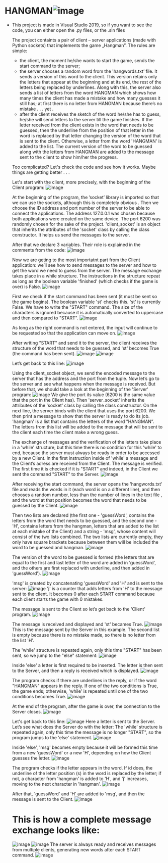 # HANGMAN![image](https://user-images.githubusercontent.com/102962523/164088068-c255d789-a69f-47da-bcde-dc94eebbe303.png)

* This project is made in Visual Studio 2019,  so if you want to see the code, you can either open the .py files, or the .sln files 

	The project containts a pair of client – server applications (made with Python sockets) that implements the game „Hangman”. The rules are simple: 	
	 -  the client, the moment he/she wants to start the game, sends the start command to the server;
	 - the server chooses a random word from the 'hangwords.txt’ file. It sends a version of this word to the client. This version retains only the letters that appear at the beginning and at its end, the rest of the letters being replaced by underlines. Along with this, the server also sends a list of letters from the word HANGMAN which shows how many times the client has made a mistake and how many guesses it still has; at first there is no letter from HANGMAN because there’s no mistake . . . yet   .
	 - after the client receives the sketch of the word he/she has to guess, he/she will send letters to the server till the game finishes.  If the letter received from the client exists in the word that needs to be guessed, then the underline from the position of that letter in the word is replaced by that letter changing the version of the word that is sent to the client. Otherwise, a letter from the word 'HANGMAN' is added to the list. The current version of the word to be guessed along with the letters from HANGMAN are added to the message sent to the client to show him/her the progress. 

	Too complicated?
	Let's check the code and see how it works. 
	Maybe things are getting better . . .

	Let's start with the client, more precisely, with the beginning of the Client program:
 ![image](https://user-images.githubusercontent.com/102962523/164088217-f7e55964-0407-4394-9782-e47113713c1c.png)
 
  	At the beginning of the program, the ’socket’ library is imported so that we can use the sockets, although this is completely obvious  . 
	Then we choose the ID address and port number of the server to be able to connect the applications. The address 127.0.0.1 was chosen because both applications were created on the same device. The port 6200 was randomly chosen for the sake of the project.
	'client_socket' is an object that inherits the attributes of the 'socket' class by calling the class constructor. It helps us send the messages to the server.
  
  
	 After that we declare 3 variables. Their role is explained in the comments from the code:
  ![image](https://user-images.githubusercontent.com/102962523/164088293-75546284-2a0b-4e08-bc56-3eee4f20bb81.png)


 	Now we are geting to the most importatnt part from the Client application: we’ll see how to send messages to the server and how to get the word we need to guess from the server. The message exchange takes place in a while structure. The instructions in the structure repeat as long as the boolean variable 'finished' (which checks if the game is over) is False.
  ![image](https://user-images.githubusercontent.com/102962523/164088365-8e863a77-8e44-466b-92b0-21bb34acc2d8.png)

  
 	First we check if the start command has been sent (it must be sent so the game begins). The boolean variable 'st' checks this. 'st' is currently False.
	We have to write the "START" command. The size of the characters is ignored because it is automatically converted to uppercase and then compared to "START".
  ![image](https://user-images.githubusercontent.com/102962523/164088411-e57fc279-b5ef-4802-9df0-0fe0e5fcd15b.png)

 
 	As long as the right command is not entered, the input will continue to be requested so that the application can move on.
  ![image](https://user-images.githubusercontent.com/102962523/164088580-2ea27e18-d74b-492e-9d9d-4cb3bea53aa0.png)

 	After writing "START" and send it to the server, the client receives the structure of the word that needs to be guessed, and 'st' becomes True (the command has been sent).
  ![image](https://user-images.githubusercontent.com/102962523/164088626-89116b77-c83a-460c-adeb-b6a91cd6cbab.png)
  ![image](https://user-images.githubusercontent.com/102962523/164088636-7e231a0a-7e53-426f-8f37-221220a633c0.png)


 	Let’s get back to this line: ![image](https://user-images.githubusercontent.com/102962523/164088668-290aa54b-56c0-4b10-9b02-b37f21d7e437.png)

 	Using the client_socket object, we send the encoded message to the server that has the address and the port from the tuple.
	Now let’s go to the server and see what happens when the message is received.
 	But before that, we should take a look at the beginning of the 'Server' program:
  ![image](https://user-images.githubusercontent.com/102962523/164088794-fdfd6619-cd2d-43eb-a836-3801192c6bcd.png)
 	We give the port its value (6200 is the same value that the port in the Client has).
	Then 'server_socket' inherits the attributes of the 'socket' class by calling the class constructor. On the next line, the server binds with the client that uses the port 6200. 
	We then print a message to show that the server is ready to do its job.
	'hangman' is a list that contains the letters of the word ”HANGMAN”. The letters from this list will be added to the message that will be sent to the client each time the client make a wrong guess.
  
 	The exchange of messages and the verification of the letters take place in a 'while' structure, but this time there is no condition for this 'while' to end, because the server must always be ready in order to be accessed by a new Client.
 	In the first instruction inside of 'while' a message and the Client’s adress are received from the Client. The message is verified. The first time it is checked if it is "START" and indeed, in the Client we sent the command "START" to the Server.
  ![image](https://user-images.githubusercontent.com/102962523/164089161-2af50970-0a82-4845-abfd-f0d3f77fefe0.png)

  
  After receiving the start command, the server opens the 'hangwords.txt' file and reads the words in it (each word is on a different line), and then chooses a random number, less than the number of lines in the text file , and the word at that position becomes the word that needs to be guessed by the Client.
  ![image](https://user-images.githubusercontent.com/102962523/164089306-f8e49778-67b7-4571-ba46-923619182d8b.png)

 	Then two lists are declared (the first one - 'guessWord', contains the letters from the word thet needs to be guessed, and the second one - 'H', contains letters from the hangman, letters that are added to the list at each mistake of the Client) and a string - 'msg', whose content will consist of the two lists combined. The two lists are currently empty, they only have square brackets because between them will be included the word to be guessed and hangman.
  ![image](https://user-images.githubusercontent.com/102962523/164089386-1785293b-c0d6-475b-a947-16f1545bd250.png)

 	The version of the word to be guessed is formed (the letters that are equal to the first and last letter of the word are added in 'guessWord', and the others are first replaced with underline, and then added in 'guessWord').
  ![image](https://user-images.githubusercontent.com/102962523/164089422-277609c9-deda-4600-b33f-89c562bb49e8.png)

 	'msg' is created by concatenating 'guessWord' and 'H' and is sent to the server:
  ![image](https://user-images.githubusercontent.com/102962523/164089459-e927160b-1550-45a2-90d1-310c24c43ec3.png)
 	'j' is a counter that adds letters from 'H' to the message sent to the client. It becomes 0 after each START command because each client starts the game with 0 mistakes.
  
  	The message is sent to the Client so let’s get back to the 'Client' program.
  ![image](https://user-images.githubusercontent.com/102962523/164089643-0e84a1f1-ed29-4b91-a8b9-d86715dfcbcf.png)

 	The message is received and displayed and 'st' becames True.
  ![image](https://user-images.githubusercontent.com/102962523/164089700-8497bd58-492e-453b-8fcb-3300c74d38e5.png)
 	This is the message sent by the Server in this example. The second list is empty because there is no mistake made, so there is no letter from the list 'H'.
  
 	The 'while' structure is repeated again, only this time "START" has been sent, so we jump to the "else" statement:
  ![image](https://user-images.githubusercontent.com/102962523/164089760-05190eef-175c-4db2-8a3c-0697df609fcb.png)

 	Inside 'else' a letter is first required to be inserted. The letter is then sent to the Server, and then a reply is received which is displayed.
  ![image](https://user-images.githubusercontent.com/102962523/164089817-b1cb480d-4e86-45e7-a5db-b3380fae359c.png)

  
 	The program checks if there are underlines in the reply, or if the word "HANGMAN" appears in the reply. If one of the two conditions is True, the game ends; otherwise, 'while' is repeated until one of the two conditions becomes True.
  ![image](https://user-images.githubusercontent.com/102962523/164089858-b284b2c7-1a91-410e-b48a-cd041def2a0f.png)

 	At the end of the program, after the game is over, the connection to the Server closes.
  ![image](https://user-images.githubusercontent.com/102962523/164089889-de0b4a48-c0b8-41ac-ac1c-dbb6b712cf73.png)


 	Let's get back to this line: 
  ![image](https://user-images.githubusercontent.com/102962523/164089918-609fb75b-d639-4e5d-b3da-5f83526c33f4.png)
 	Here a letter is sent to the Server. Let’s see what does the Server do with the letter:
	The 'while' structure is repeated again, only this time the message is no longer "START", so the program jumps to the 'else' statement.
  ![image](https://user-images.githubusercontent.com/102962523/164089995-4938894e-dc3f-42c3-b0ab-f69a778fdfa3.png)

  Inside 'else', 'msg' becomes empty because it will be formed this time from a new 'guessWord' or a new 'H', depending on how the Client guesses the letter.
  ![image](https://user-images.githubusercontent.com/102962523/164090039-19268b0a-eb86-4da9-9727-0c757b78aa47.png)


 	The program checks if the letter appears in the word. If id does, the underline of the letter position (s) in the word is replaced by the letter; if not, a character from 'hangman' is added to 'H', and 'j' increases, moving to the next character in 'hangman'.
  ![image](https://user-images.githubusercontent.com/102962523/164090252-dd1537b7-99a0-430f-ab2f-c8100ac86059.png)

 	 After that, 'guessWord' and 'H' are added to 'msg', and then the message
 is sent to the Client.
  ![image](https://user-images.githubusercontent.com/102962523/164090291-76617275-f620-4779-b3ce-76a15e10288e.png)

   
  # This is how a complete message exchange looks like:
  ![image](https://user-images.githubusercontent.com/102962523/164090390-2b63e07b-a875-431d-b674-5439f33e474c.png)
  ![image](https://user-images.githubusercontent.com/102962523/164090405-557278e0-59da-42ea-aa2f-f5b1cab8c96e.png)
  The server is always ready and receives messages from multiple clients, generating new words after each START command.
  ![image](https://user-images.githubusercontent.com/102962523/164090441-d79ac069-572a-47d8-938a-510b7fa9d3a7.png)
